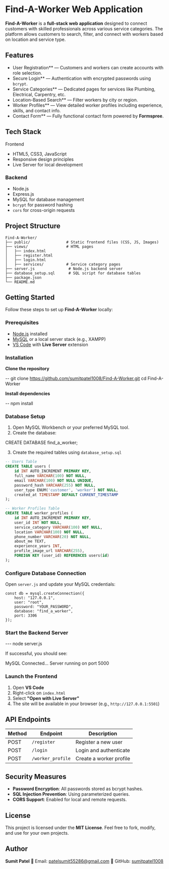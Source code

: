 #  Find-A-Worker Web Application

**Find-A-Worker** is a **full-stack web application** designed to connect customers with skilled professionals across various service categories.
The platform allows customers to search, filter, and connect with workers based on location and service type.

##  Features

*  User Registration** — Customers and workers can create accounts with role selection.
*  Secure Login** — Authentication with encrypted passwords using `bcrypt`.
*  Service Categories** — Dedicated pages for services like Plumbing, Electrical, Carpentry, etc.
*  Location-Based Search** — Filter workers by city or region.
*  Worker Profiles** — View detailed worker profiles including experience, skills, and contact info.
*  Contact Form** — Fully functional contact form powered by **Formspree**.

## Tech Stack

 Frontend

* HTML5, CSS3, JavaScript
* Responsive design principles
* Live Server for local development

### **Backend**

* Node.js
* Express.js
* MySQL for database management
* `bcrypt` for password hashing
* `cors` for cross-origin requests

##  Project Structure

```
Find-A-Worker/
├── public/                # Static frontend files (CSS, JS, Images)
├── views/                 # HTML pages
│   ├── index.html
│   ├── register.html
│   ├── login.html
│   ├── services/          # Service category pages
├── server.js               # Node.js backend server
├── database_setup.sql      # SQL script for database tables
├── package.json
└── README.md

```

##  Getting Started

Follow these steps to set up **Find-A-Worker** locally:

###  Prerequisites

* [Node.js](https://nodejs.org/) installed
* [MySQL](https://dev.mysql.com/downloads/) or a local server stack (e.g., XAMPP)
* [VS Code](https://code.visualstudio.com/) with **Live Server** extension


###  Installation

**Clone the repository**

-- git clone https://github.com/sumitpatel1008/Find-A-Worker.git
cd Find-A-Worker


**Install dependencies**

-- npm install



###  Database Setup

1. Open MySQL Workbench or your preferred MySQL tool.
2. Create the database:

CREATE DATABASE find_a_worker;


3. Create the required tables using `database_setup.sql`
```sql
-- Users Table
CREATE TABLE users (
    id INT AUTO_INCREMENT PRIMARY KEY,
    full_name VARCHAR(100) NOT NULL,
    email VARCHAR(100) NOT NULL UNIQUE,
    password_hash VARCHAR(255) NOT NULL,
    user_type ENUM('customer', 'worker') NOT NULL,
    created_at TIMESTAMP DEFAULT CURRENT_TIMESTAMP
);

-- Worker Profiles Table
CREATE TABLE worker_profiles (
    id INT AUTO_INCREMENT PRIMARY KEY,
    user_id INT NOT NULL,
    service_category VARCHAR(100) NOT NULL,
    location VARCHAR(100) NOT NULL,
    phone_number VARCHAR(20) NOT NULL,
    about_me TEXT,
    experience_years INT,
    profile_image_url VARCHAR(255),
    FOREIGN KEY (user_id) REFERENCES users(id)
);
```

###  Configure Database Connection

Open `server.js` and update your MySQL credentials:

```
const db = mysql.createConnection({
    host: "127.0.0.1",
    user: "root",
    password: "YOUR_PASSWORD",
    database: "find_a_worker",
    port: 3306
});
```

###  Start the Backend Server


--- node server.js

If successful, you should see:


MySQL Connected...
Server running on port 5000

###  Launch the Frontend

1. Open **VS Code**
2. Right-click on `index.html`
3. Select **"Open with Live Server"**
4. The site will be available in your browser (e.g., `http://127.0.0.1:5501`)


##  API Endpoints

| Method | Endpoint          | Description             |
| ------ | ----------------- | ----------------------- |
| POST   | `/register`       | Register a new user     |
| POST   | `/login`          | Login and authenticate  |
| POST   | `/worker_profile` | Create a worker profile |


## Security Measures

* **Password Encryption**: All passwords stored as bcrypt hashes.
* **SQL Injection Prevention**: Using parameterized queries.
* **CORS Support**: Enabled for local and remote requests.


##  License

This project is licensed under the **MIT License**.
Feel free to fork, modify, and use for your own projects.


##  Author

**Sumit Patel**
📧 Email: [patelsumit55286@gmail.com](mailto:patelsumit55286@gmail.com)
🔗 GitHub: [sumitpatel1008](https://github.com/sumitpatel1008)

